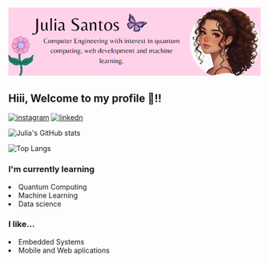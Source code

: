 
![About me: Computer Engineering with interest in quantum computing, web development and machine learning.](me.png)
## Hiii, Welcome to my profile 👋!!
[![instagram](https://img.shields.io/badge/Instagram-E4405F?style=for-the-badge&logo=instagram&logoColor=white)](https://www.instagram.com/jsvictoria_/)
[![linkedn](https://img.shields.io/badge/LinkedIn-0077B5?style=for-the-badge&logo=linkedin&logoColor=white)](https://www.linkedin.com/in/julia-santos-511900256/)


![Julia's GitHub stats](https://github-readme-stats.vercel.app/api?username=jsvictorias&show_icons=true&theme=dracula)

![Top Langs](https://github-readme-stats.vercel.app/api/top-langs/?username=jsvictorias&hide_progress=true)

### I'm currently learning 
<li> Quantum Computing
<li> Machine Learning
<li> Data science

### I like...
<li> Embedded Systems
<li> Mobile and Web aplications

